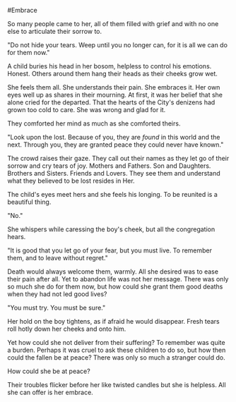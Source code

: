 #Embrace

So many people came to her, all of them filled with grief and with no one else to articulate their sorrow to.

"Do not hide your tears. Weep until you no longer can, for it is all we can do for them now."

A child buries his head in her bosom, helpless to control his emotions. Honest. Others around them hang their heads as their cheeks grow wet.

She feels them all. She understands their pain. She embraces it. Her own eyes well up as shares in their mourning. At first, it was her belief that she alone cried for the departed. That the hearts of the City's denizens had grown too cold to care. She was wrong and glad for it.

They comforted her mind as much as she comforted theirs.

"Look upon the lost. Because of you, they are *found* in this world and the next. Through you, they are granted peace they could never have known."

The crowd raises their gaze. They call out their names as they let go of their sorrow and cry tears of joy. Mothers and Fathers. Son and Daughters. Brothers and Sisters. Friends and Lovers. They see them and understand what they believed to be lost resides in Her.

The child's eyes meet hers and she feels his longing. To be reunited is a beautiful thing.

"No."

She whispers while caressing the boy's cheek, but all the congregation hears.

"It is good that you let go of your fear, but you must live. To remember them, and to leave without regret."

Death would always welcome them, warmly. All she desired was to ease their pain after all. Yet to abandon life was not her message. There was only so much she do for them now, but how could she grant them good deaths when they had not led good lives?

"You must try. You must be sure."

Her hold on the boy tightens, as if afraid he would disappear. Fresh tears roll hotly down her cheeks and onto him.

Yet how could she not deliver from their suffering? To remember was quite a burden. Perhaps it was cruel to ask these children to do so, but how then could the fallen be at peace? There was only so much a stranger could do.

How could she be at peace?

Their troubles flicker before her like twisted candles but she is helpless. All she can offer is her embrace.